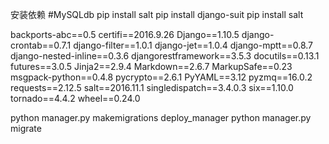 安装依赖
#MySQLdb
pip install salt
pip install django-suit
pip install salt

backports-abc==0.5
certifi==2016.9.26
Django==1.10.5
django-crontab==0.7.1
django-filter==1.0.1
django-jet==1.0.4
django-mptt==0.8.7
django-nested-inline==0.3.6
djangorestframework==3.5.3
docutils==0.13.1
futures==3.0.5
Jinja2==2.9.4
Markdown==2.6.7
MarkupSafe==0.23
msgpack-python==0.4.8
pycrypto==2.6.1
PyYAML==3.12
pyzmq==16.0.2
requests==2.12.5
salt==2016.11.1
singledispatch==3.4.0.3
six==1.10.0
tornado==4.4.2
wheel==0.24.0

python manager.py makemigrations deploy_manager
python manager.py migrate

